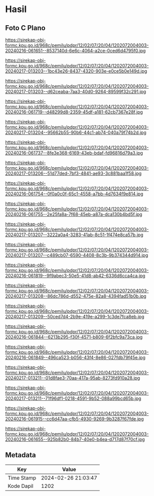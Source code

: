 # Hasil

## Foto C Plano

https://sirekap-obj-formc.kpu.go.id/968c/pemilu/pdpr/12/02/07/20/04/1202072004003-20240216-061651--8537140d-6e6c-4064-a2ce-0ced6d4795f0.jpg

https://sirekap-obj-formc.kpu.go.id/968c/pemilu/pdpr/12/02/07/20/04/1202072004003-20240217-013203--1bc43e26-8437-4320-903e-e0ce5b0e149d.jpg

https://sirekap-obj-formc.kpu.go.id/968c/pemilu/pdpr/12/02/07/20/04/1202072004003-20240217-013203--d62ceaba-7aa3-40d0-9264-89599f32c291.jpg

https://sirekap-obj-formc.kpu.go.id/968c/pemilu/pdpr/12/02/07/20/04/1202072004003-20240216-061719--d48299d8-2359-45df-a181-62cb7367e28f.jpg

https://sirekap-obj-formc.kpu.go.id/968c/pemilu/pdpr/12/02/07/20/04/1202072004003-20240217-013204--95662b55-90b6-44c1-ab74-040a79f74b2d.jpg

https://sirekap-obj-formc.kpu.go.id/968c/pemilu/pdpr/12/02/07/20/04/1202072004003-20240216-061737--8fe3e368-6169-43eb-bdaf-fd96816d79a3.jpg

https://sirekap-obj-formc.kpu.go.id/968c/pemilu/pdpr/12/02/07/20/04/1202072004003-20240217-013206--51d77ded-7bf3-4841-ae93-3c881baa1f58.jpg

https://sirekap-obj-formc.kpu.go.id/968c/pemilu/pdpr/12/02/07/20/04/1202072004003-20240216-061754--0f0a0c0f-65c1-4558-a7bb-4d7634f9e814.jpg

https://sirekap-obj-formc.kpu.go.id/968c/pemilu/pdpr/12/02/07/20/04/1202072004003-20240216-061755--2e25fa8a-7f68-45eb-a87a-dca130b4bd5f.jpg

https://sirekap-obj-formc.kpu.go.id/968c/pemilu/pdpr/12/02/07/20/04/1202072004003-20240217-013207--3222a0a4-3283-41ab-8c51-1f474e8ca57b.jpg

https://sirekap-obj-formc.kpu.go.id/968c/pemilu/pdpr/12/02/07/20/04/1202072004003-20240217-013207--c489cb07-6590-4408-8c3b-9b374344d914.jpg

https://sirekap-obj-formc.kpu.go.id/968c/pemilu/pdpr/12/02/07/20/04/1202072004003-20240216-061819--9f9abec3-50e5-41d8-ab42-6336d6cca4ca.jpg

https://sirekap-obj-formc.kpu.go.id/968c/pemilu/pdpr/12/02/07/20/04/1202072004003-20240217-013208--86dc786d-d552-475e-82a8-4394fad51b0b.jpg

https://sirekap-obj-formc.kpu.go.id/968c/pemilu/pdpr/12/02/07/20/04/1202072004003-20240217-013209--50ced7d4-2b9e-419e-a299-1c3de7fca8eb.jpg

https://sirekap-obj-formc.kpu.go.id/968c/pemilu/pdpr/12/02/07/20/04/1202072004003-20240216-061844--6213b295-f30f-4571-b809-6f2bfc9a73ca.jpg

https://sirekap-obj-formc.kpu.go.id/968c/pemilu/pdpr/12/02/07/20/04/1202072004003-20240216-061849--496ca523-b056-43f4-8e86-027fdb79f45e.jpg

https://sirekap-obj-formc.kpu.go.id/968c/pemilu/pdpr/12/02/07/20/04/1202072004003-20240217-013211--01d8fae3-70aa-417a-95ab-8273fd910a28.jpg

https://sirekap-obj-formc.kpu.go.id/968c/pemilu/pdpr/12/02/07/20/04/1202072004003-20240217-013211--71f96df1-0218-4591-9b52-088a99bcd65b.jpg

https://sirekap-obj-formc.kpu.go.id/968c/pemilu/pdpr/12/02/07/20/04/1202072004003-20240216-061915--cc6d47aa-cfb5-4930-9269-9b3287f67fde.jpg

https://sirekap-obj-formc.kpu.go.id/968c/pemilu/pdpr/12/02/07/20/04/1202072004003-20240216-061655--925b82b0-84b7-40e0-b4ea-d717d87f70cf.jpg


## Metadata

| Key        | Value               |
| ---------- | ------------------- |
| Time Stamp | 2024-02-26 21:03:47 |
| Kode Dapil | 1202                |



